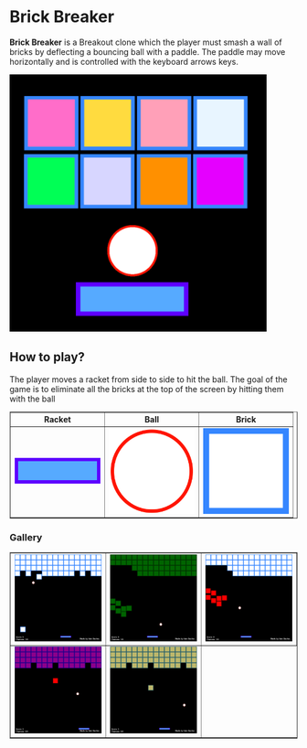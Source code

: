 # Brick Breaker

**Brick Breaker** is a Breakout clone which the player must smash a wall of bricks by deflecting a bouncing ball with a paddle. The paddle may move horizontally and is controlled with the keyboard arrows keys.

   <img src="https://github.com/idanbachar/brick-breaker-game/raw/master/images/cover/cover.png?raw=true" width="450" />


## How to play?

The player moves a racket from side to side to hit the ball. The goal of the game is to eliminate all the bricks at the top of the screen by hitting them with the ball

<table border="1" cellspacing="0">
 <tr>
  <th>Racket</th>
  <th>Ball</th>
  <th>Brick</th>
 </tr>
 <tr>
  <td>
   <img src="https://raw.githubusercontent.com/idanbachar/brick-breaker-game/master/images/player/racket.png" width="150" />
  </td>
  <td>
   <img src="https://raw.githubusercontent.com/idanbachar/brick-breaker-game/master/images/objects/ball.png" width="150" />
  </td>
  <td>
   <img src="https://raw.githubusercontent.com/idanbachar/brick-breaker-game/master/images/objects/block.png" width="150" />
  </td>
 </tr>
</table>

### Gallery
<table border="1" cellspacing="0">
 <tr>
  <td>
   <img src="https://raw.githubusercontent.com/idanbachar/brick-breaker-game/master/images/gameplay/gameplay_1.png" width="350" />
  </td>
   <td>
   <img src="https://raw.githubusercontent.com/idanbachar/brick-breaker-game/master/images/gameplay/gameplay_2.png" width="350" />
  </td>
  <td>
   <img src="https://raw.githubusercontent.com/idanbachar/brick-breaker-game/master/images/gameplay/gameplay_3.png" width="350" />
  </td>
 </tr>
 <tr>
  <td>
   <img src="https://raw.githubusercontent.com/idanbachar/brick-breaker-game/master/images/gameplay/gameplay_4.png" width="350" />
  </td>
   <td>
   <img src="https://raw.githubusercontent.com/idanbachar/brick-breaker-game/master/images/gameplay/gameplay_5.png" width="350" />
  </td>
 </tr>
</table>

